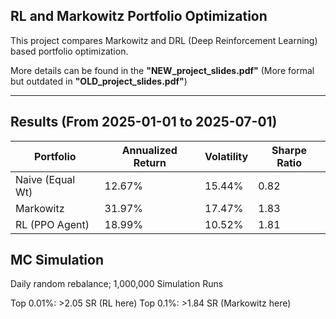 ## RL and Markowitz Portfolio Optimization
This project compares Markowitz and DRL (Deep Reinforcement Learning) based portfolio optimization.

More details can be found in the **"NEW_project_slides.pdf"**
(More formal but outdated in **"OLD_project_slides.pdf"**)

---

## Results (From 2025-01-01 to 2025-07-01)

| Portfolio         | Annualized Return | Volatility | Sharpe Ratio |
|------------------|-------------------|------------|--------------|
| Naive (Equal Wt) | 12.67%            | 15.44%     | 0.82         |
| Markowitz        | 31.97%            | 17.47%     | 1.83         |
| RL (PPO Agent)   | 18.99%            | 10.52%     | 1.81         |

## MC Simulation

Daily random rebalance; 1,000,000 Simulation Runs

Top 0.01%: >2.05 SR (RL here)
Top 0.1%: >1.84 SR (Markowitz here)
